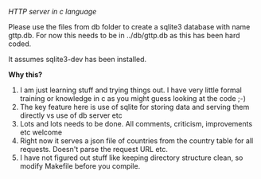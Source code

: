 *HTTP server in c language*

Please use the files from db folder to create a sqlite3 database with name gttp.db.
For now this needs to be in ../db/gttp.db as this has been hard coded.

It assumes sqlite3-dev has been installed.

**Why this?**

1. I am just learning stuff and trying things out. I have very little formal training or knowledge in c as you might guess looking at the code ;-)
2. The key feature here is use of sqlite for storing data and serving them directly vs use of db server etc
3. Lots and lots needs to be done. All comments, criticism, improvements etc welcome
4. Right now it serves a json file of countries from the country table for all requests. Doesn't parse the request URL etc.
5. I have not figured out stuff like keeping directory structure clean, so modify Makefile before you compile.




